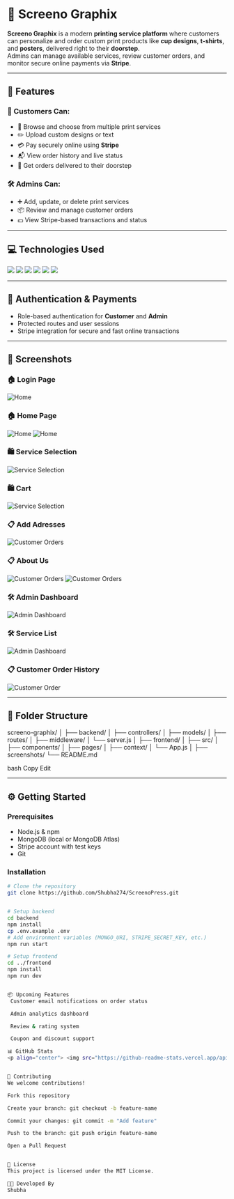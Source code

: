 # 🎨 Screeno Graphix

**Screeno Graphix** is a modern **printing service platform** where customers can personalize and order custom print products like **cup designs**, **t-shirts**, and **posters**, delivered right to their **doorstep**.  
Admins can manage available services, review customer orders, and monitor secure online payments via **Stripe**.

---

## 🌟 Features

### 👤 Customers Can:
- 🛒 Browse and choose from multiple print services
- ✏️ Upload custom designs or text
- 💳 Pay securely online using **Stripe**
- 📬 View order history and live status
- 🚚 Get orders delivered to their doorstep

### 🛠️ Admins Can:
- ➕ Add, update, or delete print services
- 📦 Review and manage customer orders
- 💵 View Stripe-based transactions and status

---

## 💻 Technologies Used

<p>
  <img src="https://img.shields.io/badge/JavaScript-F7DF1E?style=for-the-badge&logo=javascript&logoColor=000" />
  <img src="https://img.shields.io/badge/React-61DAFB?style=for-the-badge&logo=react&logoColor=000" />
  <img src="https://img.shields.io/badge/Node.js-339933?style=for-the-badge&logo=node.js&logoColor=fff" />
  <img src="https://img.shields.io/badge/Express.js-000000?style=for-the-badge&logo=express&logoColor=fff" />
  <img src="https://img.shields.io/badge/MongoDB-47A248?style=for-the-badge&logo=mongodb&logoColor=fff" />
  <img src="https://img.shields.io/badge/Stripe-635BFF?style=for-the-badge&logo=stripe&logoColor=fff" />
</p>

---

## 🔐 Authentication & Payments

- Role-based authentication for **Customer** and **Admin**
- Protected routes and user sessions
- Stripe integration for secure and fast online transactions

---

## 📸 Screenshots
### 🏠 Login Page  
![Home](./Screenshots/Login_Form.png)
### 🏠 Home Page  
![Home](./Screenshots/homepage1.png)
![Home](./Screenshots/homepage2.png)

### 🛍️ Service Selection  
![Service Selection](./Screenshots/services.png)

### 🛍️ Cart 
![Service Selection](./Screenshots/cart.png)


### 📋 Add Adresses
![Customer Orders](./Screenshots/Add_Address.png)

### 📋 About Us
![Customer Orders](./Screenshots/about_us1.png)
![Customer Orders](./Screenshots/about_us2.png)


### 🛠️ Admin Dashboard  
![Admin Dashboard](./Screenshots/Add_services.png)

### 🛠️ Service List
![Admin Dashboard](./Screenshots/ServiceList.png)


### 📋 Customer Order History  
![Customer Order](./Screenshots/Orders.png)

---

## 📁 Folder Structure

screeno-graphix/
│
├── backend/
│ ├── controllers/
│ ├── models/
│ ├── routes/
│ ├── middleware/
│ └── server.js
│
├── frontend/
│ ├── src/
│ ├── components/
│ ├── pages/
│ ├── context/
│ └── App.js
│
├── screenshots/ 
└── README.md

bash
Copy
Edit

---

## ⚙️ Getting Started

### Prerequisites

- Node.js & npm
- MongoDB (local or MongoDB Atlas)
- Stripe account with test keys
- Git

### Installation

```bash
# Clone the repository
git clone https://github.com/Shubha274/ScreenoPress.git


# Setup backend
cd backend
npm install
cp .env.example .env
# Add environment variables (MONGO_URI, STRIPE_SECRET_KEY, etc.)
npm run start

# Setup frontend
cd ../frontend
npm install
npm run dev


📦 Upcoming Features
 Customer email notifications on order status

 Admin analytics dashboard

 Review & rating system

 Coupon and discount support

📊 GitHub Stats
<p align="center"> <img src="https://github-readme-stats.vercel.app/api?username=Shubha274&show_icons=true&theme=default" /> <img src="https://github-readme-stats.vercel.app/api/top-langs/?username=Shubha274&layout=compact" /> </p>


🤝 Contributing
We welcome contributions!

Fork this repository

Create your branch: git checkout -b feature-name

Commit your changes: git commit -m "Add feature"

Push to the branch: git push origin feature-name

Open a Pull Request


📄 License
This project is licensed under the MIT License.

👩‍💻 Developed By
Shubha
